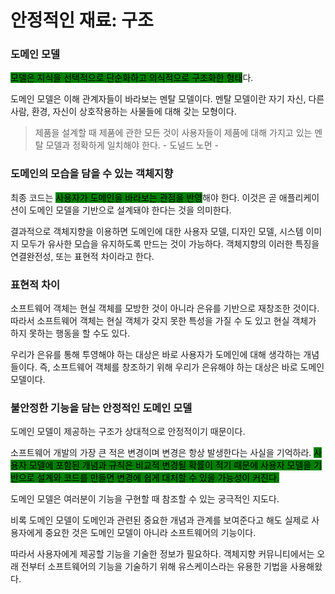 # 안정적인 재료: 구조

### 도메인 모델

<mark style="background-color:green;">모델은 지식을 선택적으로 단순화하고 의식적으로 구조화한 형태</mark>다.



도메인 모델은 이해 관계자들이 바라보는 멘탈 모델이다. 멘탈 모델이란 자기 자신, 다른 사람, 환경, 자신이 상호작용하는 사물들에 대해 갖는 모형이다.



> 제품을 설계할 때 제품에 관한 모든 것이 사용자들이 제품에 대해 가지고 있는 멘탈 모델과 정확하게 일치해야 한다. - 도널드 노먼 -



### 도메인의 모습을 담을 수 있는 객체지향

최종 코드는 <mark style="background-color:green;">사용자가 도메인을 바라보는 관점을 반영</mark>해야 한다. 이것은 곧 애플리케이션이 도메인 모델을 기반으로 설계돼야 한다는 것을 의미한다.&#x20;



결과적으로 객체지향을 이용하면 도메인에 대한 사용자 모델, 디자인 모델, 시스템 이미지 모두가 유사한 모습을 유지하도록 만드는 것이 가능하다. 객체지향의 이러한 특징을 연결완전성, 또는 표현적 차이라고 한다.



### 표현적 차이

소프트웨어 객체는 현실 객체를 모방한 것이 아니라 은유를 기반으로 재창조한 것이다. 따라서 소프트웨어 객체는 현실 객체가 갖지 못한 특성을 가질 수 도 있고 현실 객체가 하지 못하는 행동을 할 수도 있다.



우리가 은유를 통해 투영해야 하는 대상은 바로 사용자가 도메인에 대해 생각하는 개념들이다. 즉, 소프트웨어 객체를 창조하기 위해 우리가 은유해야 하는 대상은 바로 도메인 모델이다.



### 불안정한 기능을 담는 안정적인 도메인 모델

도메인 모델이 제공하는 구조가 상대적으로 안정적이기 때문이다.



소프트웨어 개발의 가장 큰 적은 변경이며 변경은 항상 발생한다는 사실을 기억하라. <mark style="background-color:green;">사용자 모델에 포함된 개념과 규칙은 비교적 변경될 확률이 적기 때문에 사용자 모델을 기반으로 설계와 코드를 만들면 변경에 쉽게 대처할 수 있을 가능성이 커진다.</mark>



도메인 모델은 여러분이 기능을 구현할 때 참조할 수 있는 궁극적인 지도다.



비록 도메인 모델이 도메인과 관련된 중요한 개념과 관계를 보여준다고 해도 실제로 사용자에게 중요한 것은 도메인 모델이 아니라 소프트웨어의 기능이다.



따라서 사용자에게 제공할 기능을 기술한 정보가 필요하다. 객체지향 커뮤니티에서는 오래 전부터 소프트웨어의 기능을 기술하기 위해 유스케이스라는 유용한 기법을 사용해왔다.



